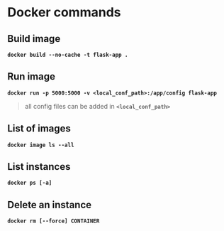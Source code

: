 # Docker commands
## Build image
**`docker build --no-cache -t flask-app .`**
## Run image
**`docker run -p 5000:5000 -v <local_conf_path>:/app/config flask-app`**
> all config files can be added in **`<local_conf_path>`**
## List of images
**`docker image ls --all`**
## List instances
**`docker ps [-a]`**
## Delete an instance
**`docker rm [--force] CONTAINER`**
## 
